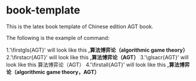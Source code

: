 # book-template
This is the latex book template of Chinese edition AGT book.

The following is the example of command:

1.'\firstgls{AGT}' will look like this **,算法博弈论（algorithmic game theory）**
2.'\firstacr{AGT}' will look like this **,算法博弈论（AGT）**
3.'\glsacr{AGT}' will look like this 算法博弈论（AGT）
4.'\firstall{AGT}' will look like this **,算法博弈论（algorithmic game theory，AGT）**
